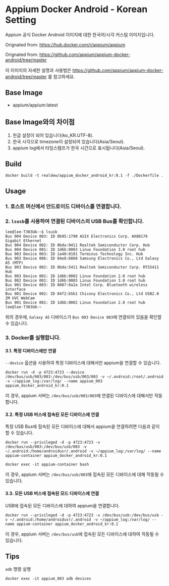 # Appium Docker Android - Korean Setting
Appium 공식 Docker Android 이미지에 대한 한국어/시각 커스텀 이미지입니다.

Orignated from: https://hub.docker.com/r/appium/appium

Orignated from: https://github.com/appium/appium-docker-android/tree/master

이 이미지의 자세한 설명과 사용법은 https://github.com/appium/appium-docker-android/tree/master 를 참고하세요.




## Base Image
- appium/appium:latest


## Base Image와의 차이점
1. 한글 설정이 되어 있습니다(ko_KR.UTF-8).
2. 한국 시각으로 timezone이 설정되어 있습니다(Asia/Seoul).
3. appium log에서 타임스탬프가 한국 시간으로 표시됩니다(Asia/Seoul).


## Build

```
docker build -t realdew/appium_docker_android_kr:0.1 -f ./Dockerfile .
```

## Usage

### 1. 호스트 머신에서 안드로이드 디바이스를 연결합니다.

### 2. `lsusb`를 사용하여 연결된 디바이스의 USB Bus를 확인합니다.
```
lee@lee-T303UA:~$ lsusb
Bus 004 Device 003: ID 0b95:1790 ASIX Electronics Corp. AX88179 Gigabit Ethernet
Bus 004 Device 002: ID 0bda:0411 Realtek Semiconductor Corp. Hub
Bus 004 Device 001: ID 1d6b:0003 Linux Foundation 3.0 root hub
Bus 003 Device 003: ID 1a40:0101 Terminus Technology Inc. Hub
Bus 003 Device 006: ID 04e8:6860 Samsung Electronics Co., Ltd Galaxy A5 (MTP)
Bus 003 Device 002: ID 0bda:5411 Realtek Semiconductor Corp. RTS5411 Hub
Bus 003 Device 001: ID 1d6b:0002 Linux Foundation 2.0 root hub
Bus 002 Device 001: ID 1d6b:0003 Linux Foundation 3.0 root hub
Bus 001 Device 003: ID 8087:0a2a Intel Corp. Bluetooth wireless interface
Bus 001 Device 002: ID 04f2:b5b1 Chicony Electronics Co., Ltd USB2.0 2M UVC WebCam
Bus 001 Device 001: ID 1d6b:0002 Linux Foundation 2.0 root hub
lee@lee-T303UA:~
```
위의 경우에, `Galaxy A5` 디바이스가 `Bus 003 Device 003`에 연결되어 있음을 확인할 수 있습니다.

### 3. Docker를 실행합니다.

#### 3.1. 특정 디바이스에만 연결
`--device` 옵션을 사용하여 특정 디바이스에 대해서만 appium을 연결할 수 있습니다.
```
docker run -d -p 4723:4723 --device /dev/bus/usb/003/003:/dev/bus/usb/003/003 -v ~/.android:/root/.android -v ~/appium_log:/var/log/ --name appium_003 appium_docker_android_kr:0.1
```
이 경우, appium 서버는 `/dev/bus/usb/003/003`에 연결된 디바이스에 대해서만 작동합니다.


#### 3.2. 특정 USB 버스에 접속된 모든 디바이스에 연결
특정 USB Bus에 접속된 모든 디바이스에 대해서 appium을 연결하려면 다음과 같이 할 수 있습니다.
```
docker run --privileged -d -p 4723:4723 -v /dev/bus/usb/003:/dev/bus/usb/003 -v ~/.android:/home/androidusr/.android -v ~/appium_log:/var/log/ --name appium-container appium_docker_android_kr:0.1

docker exec -it appium-container bash
```
이 경우, appium 서버는 `/dev/bus/usb/003`에 접속된 모든 디바이스에 대해 작동될 수 있습니다.

#### 3.3. 모든 USB 버스에 접속된 모드 디바이스에 연결
USB에 접속된 모든 디바이스에 대하여 appium을 연결합니다.
```
docker run --privileged -d -p 4723:4723 -v /dev/bus/usb:/dev/bus/usb -v ~/.android:/home/androidusr/.android -v ~/appium_log:/var/log/ --name appium-container appium_docker_android_kr:0.1
```
이 경우, appium 서버는 `/dev/bus/usb`에 접속된 모든 디바이스에 대하여 작동될 수 있습니다.


## Tips
`adb` 명령 실행
```
docker exec -it appium_003 adb devices
```


